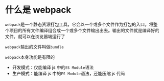 # 什么是 webpack

`webpack`是一个静态资源打包工具，它会以一个或多个文件作为打包的入口。将整个项目的所有文件编译组合成一个或多个文件输出出去。输出的文件就是编译好的文件，就可以在浏览器端运行了

`webpack`输出的文件叫做`bundle`

`webpack`本身功能是有限的

- 开发模式：仅能编译 js 中的`ES Module`语法
- 生产模式：能编译 js 中的`ES Module`语法，还能压缩 js 代码

 
 <git-talk/> 
 